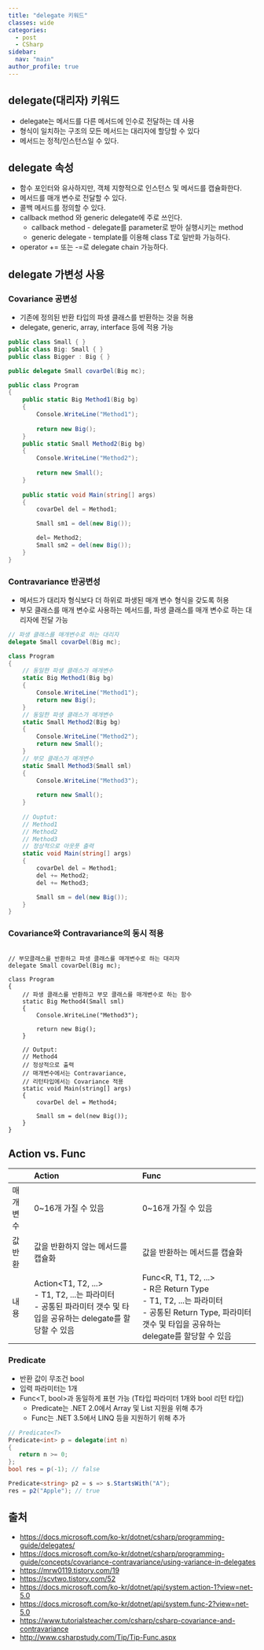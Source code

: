 ```yaml
---
title: "delegate 키워드"
classes: wide
categories: 
  - post
  - CSharp
sidebar:
  nav: "main"
author_profile: true
---
```

   
## delegate(대리자) 키워드
* delegate는 메서드를 다른 메서드에 인수로 전달하는 데 사용
* 형식이 일치하는 구조의 모든 메서드는 대리자에 할당할 수 있다
* 메서드는 정적/인스턴스일 수 있다. 
  
## delegate 속성
* 함수 포인터와 유사하지만, 객체 지향적으로 인스턴스 및 메서드를 캡슐화한다.
* 메서드를 매개 변수로 전달할 수 있다.
* 콜백 메서드를 정의할 수 있다.
* callback method 와 generic delegate에 주로 쓰인다.
  - callback method - delegate를 parameter로 받아 실행시키는 method
  - generic delegate - template를 이용해 class T로 일반화 가능하다.
* operator += 또는 -=로 delegate chain 가능하다.
  
## delegate 가변성 사용
  
### Covariance 공변성
- 기존에 정의된 반환 타입의 파생 클래스를 반환하는 것을 허용
- delegate, generic, array, interface 등에 적용 가능

```cs
public class Small { }
public class Big: Small { }
public class Bigger : Big { }

public delegate Small covarDel(Big mc);

public class Program
{
    public static Big Method1(Big bg)
    {
        Console.WriteLine("Method1");
    
        return new Big();
    }
    public static Small Method2(Big bg)
    {
        Console.WriteLine("Method2");
    
        return new Small();
    }
        
    public static void Main(string[] args)
    {
        covarDel del = Method1;

        Small sm1 = del(new Big());

        del= Method2;
        Small sm2 = del(new Big());
    }
}
```  
  
### Contravariance 반공변성
- 메서드가 대리자 형식보다 더 하위로 파생된 매개 변수 형식을 갖도록 허용  
- 부모 클래스를 매개 변수로 사용하는 메서드를, 파생 클래스를 매개 변수로 하는 대리자에 전달 가능

```cs  
// 파생 클래스를 매개변수로 하는 대리자
delegate Small covarDel(Big mc);

class Program
{
    // 동일한 파생 클래스가 매개변수
    static Big Method1(Big bg)
    {
        Console.WriteLine("Method1");
        return new Big();
    }
    // 동일한 파생 클래스가 매개변수
    static Small Method2(Big bg)
    {
        Console.WriteLine("Method2");
        return new Small();
    }
    // 부모 클래스가 매개변수
    static Small Method3(Small sml)
    {
        Console.WriteLine("Method3");
        
        return new Small();
    }
    
    // Ouptut:
    // Method1
    // Method2
    // Method3
    // 정상적으로 아웃풋 출력
    static void Main(string[] args)
    {
        covarDel del = Method1;
        del += Method2;
        del += Method3;

        Small sm = del(new Big());
    }
}

```  

### Covariance와 Contravariance의 동시 적용

```CSharp

// 부모클래스를 반환하고 파생 클래스를 매개변수로 하는 대리자
delegate Small covarDel(Big mc);

class Program
{
    // 파생 클래스를 반환하고 부모 클래스를 매개변수로 하는 함수
    static Big Method4(Small sml)
    {
        Console.WriteLine("Method3");
    
        return new Big();
    }

    // Output:
    // Method4
    // 정상적으로 출력
    // 매개변수에서는 Contravariance,
    // 리턴타입에서는 Covariance 적용
    static void Main(string[] args)
    {
        covarDel del = Method4;
    
        Small sm = del(new Big());
    }
}
```

## Action vs. Func

||Action|Func|
|:---|:---|:---|
|매개변수|0~16개 가질 수 있음|0~16개 가질 수 있음|
|값 반환|값을 반환하지 않는 메서드를 캡슐화|값을 반환하는 메서드를 캡슐화|
|내용|Action<T1, T2, ...> <br/>  - T1, T2, ...는 파라미터<br/>  - 공통된 파라미터 갯수 및 타입을 공유하는 delegate를 할당할 수 있음|Func<R, T1, T2, ...><br/>  - R은 Return Type<br/>  - T1, T2, ...는 파라미터<br/>  - 공통된 Return Type, 파라미터 갯수 및 타입을 공유하는 delegate를 할당할 수 있음|
  
### Predicate
* 반환 값이 무조건 bool 
* 입력 파라미터는 1개
* Func<T, bool>과 동일하게 표현 가능 (T타입 파라미터 1개와 bool 리턴 타입)
  * Predicate는 .NET 2.0에서 Array 및 List 지원을 위해 추가
  * Func는 .NET 3.5에서 LINQ 등을 지원하기 위해 추가

```csharp
// Predicate<T>
Predicate<int> p = delegate(int n)
{
   return n >= 0;
};
bool res = p(-1); // false

Predicate<string> p2 = s => s.StartsWith("A");
res = p2("Apple"); // true
```

## 출처
* <https://docs.microsoft.com/ko-kr/dotnet/csharp/programming-guide/delegates/>  
* <https://docs.microsoft.com/ko-kr/dotnet/csharp/programming-guide/concepts/covariance-contravariance/using-variance-in-delegates>
* <https://mrw0119.tistory.com/19>
* <https://scvtwo.tistory.com/52>
* <https://docs.microsoft.com/ko-kr/dotnet/api/system.action-1?view=net-5.0>
* <https://docs.microsoft.com/ko-kr/dotnet/api/system.func-2?view=net-5.0>
* <https://www.tutorialsteacher.com/csharp/csharp-covariance-and-contravariance>
* <http://www.csharpstudy.com/Tip/Tip-Func.aspx>
